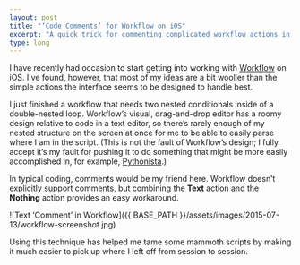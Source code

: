 ```yaml
---
layout: post
title: "‘Code Comments’ for Workflow on iOS"
excerpt: "A quick trick for commenting complicated workflow actions in Workflow on iOS"
type: long
---
```


I have recently had occasion to start getting into working with [Workflow](http://workflow.is) on iOS. I’ve found, however, that most of my ideas are a bit woolier than the simple actions the interface seems to be designed to handle best.

I just finished a workflow that needs two nested conditionals inside of a double-nested loop. Workflow’s visual, drag-and-drop editor has a roomy design relative to code in a text editor, so there’s rarely enough of my nested structure on the screen at once for me to be able to easily parse where I am in the script. (This is not the fault of Workflow’s design; I fully accept it’s my fault for pushing it to do something that might be more easily accomplished in, for example, [Pythonista](http://omz-software.com/pythonista/).)

In typical coding, comments would be my friend here. Workflow doesn’t explicitly support comments, but combining the **Text** action and the **Nothing** action provides an easy workaround.

![Text ‘Comment’ in Workflow]({{ BASE_PATH }}/assets/images/2015-07-13/workflow-screenshot.jpg)

Using this technique has helped me tame some mammoth scripts by making it much easier to pick up where I left off from session to session.